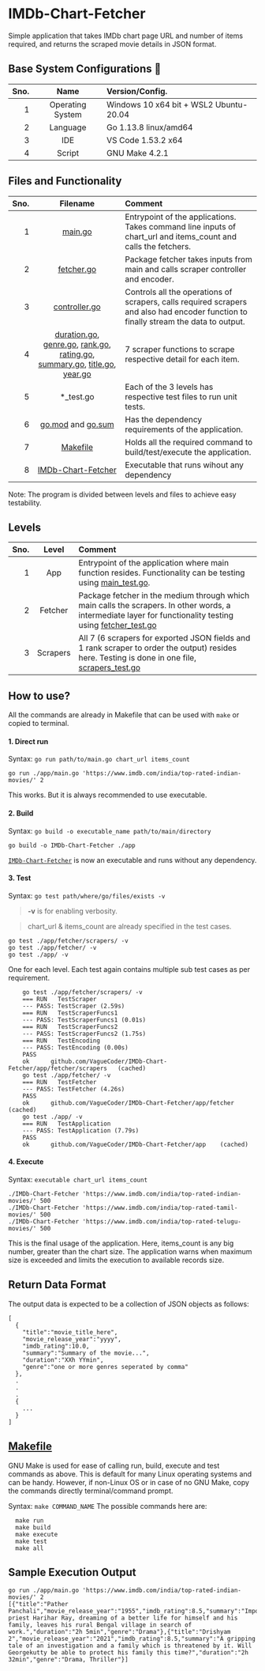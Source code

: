 # IMDb-Chart-Fetcher
Simple application that takes IMDb chart page URL and number of items required, and returns the scraped movie details in JSON format.

## Base System Configurations :wrench:
**Sno.** | **Name** | **Version/Config.**
-------: | :------: | :------------------
1 | Operating System | Windows 10 x64 bit + WSL2 Ubuntu-20.04 
2 | Language | Go 1.13.8 linux/amd64
3 | IDE | VS Code 1.53.2 x64
4 | Script | GNU Make 4.2.1

## Files and Functionality
**Sno.** | **Filename** | **Comment**
-------: | :----------: | :----------
1 | [main.go](https://github.com/VagueCoder/IMDb-Chart-Fetcher/blob/master/app/main.go) | Entrypoint of the applications. Takes command line inputs of chart_url and items_count and calls the fetchers.
2 | [fetcher.go](https://github.com/VagueCoder/IMDb-Chart-Fetcher/blob/master/app/fetcher/fetcher.go) | Package fetcher takes inputs from main and calls scraper controller and encoder.
3 | [controller.go](https://github.com/VagueCoder/IMDb-Chart-Fetcher/blob/master/app/fetcher/scrapers/controller.go) | Controls all the operations of scrapers, calls required scrapers and also had encoder function to finally stream the data to output.
4 | [duration.go](https://github.com/VagueCoder/IMDb-Chart-Fetcher/blob/master/app/fetcher/scrapers/duration.go), [genre.go](https://github.com/VagueCoder/IMDb-Chart-Fetcher/blob/master/app/fetcher/scrapers/genre.go), [rank.go](https://github.com/VagueCoder/IMDb-Chart-Fetcher/blob/master/app/fetcher/scrapers/rank.go), [rating.go](https://github.com/VagueCoder/IMDb-Chart-Fetcher/blob/master/app/fetcher/scrapers/rating.go), [summary.go](https://github.com/VagueCoder/IMDb-Chart-Fetcher/blob/master/app/fetcher/scrapers/summary.go), [title.go](https://github.com/VagueCoder/IMDb-Chart-Fetcher/blob/master/app/fetcher/scrapers/title.go), [year.go](https://github.com/VagueCoder/IMDb-Chart-Fetcher/blob/master/app/fetcher/scrapers/year.go) | 7 scraper functions to scrape respective detail for each item.
5 | *_test.go | Each of the 3 levels has respective test files to run unit tests.
6 | [go.mod](https://github.com/VagueCoder/IMDb-Chart-Fetcher/blob/master/go.mod) and [go.sum](https://github.com/VagueCoder/IMDb-Chart-Fetcher/blob/master/go.sum) | Has the dependency requirements of the application.
7 | [Makefile](https://github.com/VagueCoder/IMDb-Chart-Fetcher/blob/master/Makefile) | Holds all the required command to build/test/execute the application.
8 | [IMDb-Chart-Fetcher](https://github.com/VagueCoder/IMDb-Chart-Fetcher/blob/master/IMDb-Chart-Fetcher) | Executable that runs wihout any dependency

Note: The program is divided between levels and files to achieve easy testability.

## Levels
**Sno.** | **Level** | **Comment**
-------: | :-------: | :----------
1 | App | Entrypoint of the application where main function resides. Functionality can be testing using [main_test.go](https://github.com/VagueCoder/IMDb-Chart-Fetcher/blob/master/app/main_test.go).
2 | Fetcher | Package fetcher in the medium through which main calls the scrapers. In other words, a intermediate layer for functionality testing using [fetcher_test.go](https://github.com/VagueCoder/IMDb-Chart-Fetcher/blob/master/app/fetcher/fetcher_test.go)
3 | Scrapers | All 7 (6 scrapers for exported JSON fields and 1 rank scraper to order the output) resides here. Testing is done in one file, [scrapers_test.go](https://github.com/VagueCoder/IMDb-Chart-Fetcher/blob/master/app/fetcher/scrapers/scrapers_test.go)

## How to use?
All the commands are already in Makefile that can be used with `make` or copied to terminal.

#### 1. Direct run
Syntax: `go run path/to/main.go chart_url items_count`

```
go run ./app/main.go 'https://www.imdb.com/india/top-rated-indian-movies/' 2
```
This works. But it is always recommended to use executable.

#### 2. Build
Syntax: `go build -o executable_name path/to/main/directory`

```
go build -o IMDb-Chart-Fetcher ./app
```
[`IMDb-Chart-Fetcher`](https://github.com/VagueCoder/IMDb-Chart-Fetcher/blob/master/IMDb-Chart-Fetcher) is now an executable and runs without any dependency.

#### 3. Test
Syntax: `go test path/where/go/files/exists -v`
> **-v** is for enabling verbosity.

> chart_url & items_count are already specified in the test cases.

```
go test ./app/fetcher/scrapers/ -v
go test ./app/fetcher/ -v
go test ./app/ -v
```
One for each level. Each test again contains multiple sub test cases as per requirement.
```
    go test ./app/fetcher/scrapers/ -v
    === RUN   TestScraper
    --- PASS: TestScraper (2.59s)
    === RUN   TestScraperFuncs1
    --- PASS: TestScraperFuncs1 (0.01s)
    === RUN   TestScraperFuncs2
    --- PASS: TestScraperFuncs2 (1.75s)
    === RUN   TestEncoding
    --- PASS: TestEncoding (0.00s)
    PASS
    ok      github.com/VagueCoder/IMDb-Chart-Fetcher/app/fetcher/scrapers   (cached)
    go test ./app/fetcher/ -v
    === RUN   TestFetcher
    --- PASS: TestFetcher (4.26s)
    PASS
    ok      github.com/VagueCoder/IMDb-Chart-Fetcher/app/fetcher    (cached)
    go test ./app/ -v
    === RUN   TestApplication
    --- PASS: TestApplication (7.79s)
    PASS
    ok      github.com/VagueCoder/IMDb-Chart-Fetcher/app    (cached)
```

#### 4. Execute
Syntax: `executable chart_url items_count`

```
./IMDb-Chart-Fetcher 'https://www.imdb.com/india/top-rated-indian-movies/' 500
./IMDb-Chart-Fetcher 'https://www.imdb.com/india/top-rated-tamil-movies/' 500
./IMDb-Chart-Fetcher 'https://www.imdb.com/india/top-rated-telugu-movies/' 500
```
This is the final usage of the application. Here, items_count is any big number, greater than the chart size. The application warns when maximum size is exceeded and limits the execution to available records size.

## Return Data Format
The output data is expected to be a collection of JSON objects as follows:
```
[
  {
    "title":"movie_title_here",
    "movie_release_year":"yyyy",
    "imdb_rating":10.0,
    "summary":"Summary of the movie...",
    "duration":"XXh YYmin",
    "genre":"one or more genres seperated by comma"
  },
  .
  .
  .
  {
    ...
  }
]
```

## [Makefile](https://github.com/VagueCoder/IMDb-Chart-Fetcher/blob/master/Makefile)
GNU Make is used for ease of calling run, build, execute and test commands as above. This is default for many Linux operating systems and can be handy. However, if non-Linux OS or in case of no GNU Make, copy the commands directly terminal/command prompt.

Syntax: `make COMMAND_NAME`
The possible commands here are:
```
  make run
  make build
  make execute
  make test
  make all
```

## Sample Execution Output
```
go run ./app/main.go 'https://www.imdb.com/india/top-rated-indian-movies/' 2
[{"title":"Pather Panchali","movie_release_year":"1955","imdb_rating":8.5,"summary":"Impoverished priest Harihar Ray, dreaming of a better life for himself and his family, leaves his rural Bengal village in search of work.","duration":"2h 5min","genre":"Drama"},{"title":"Drishyam 2","movie_release_year":"2021","imdb_rating":8.5,"summary":"A gripping tale of an investigation and a family which is threatened by it. Will Georgekutty be able to protect his family this time?","duration":"2h 32min","genre":"Drama, Thriller"}]
```
